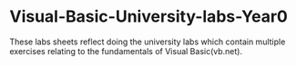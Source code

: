 # Visual-Basic-University-labs-Year0
These labs sheets reflect doing the university labs which contain multiple exercises relating to the fundamentals of Visual Basic(vb.net).
